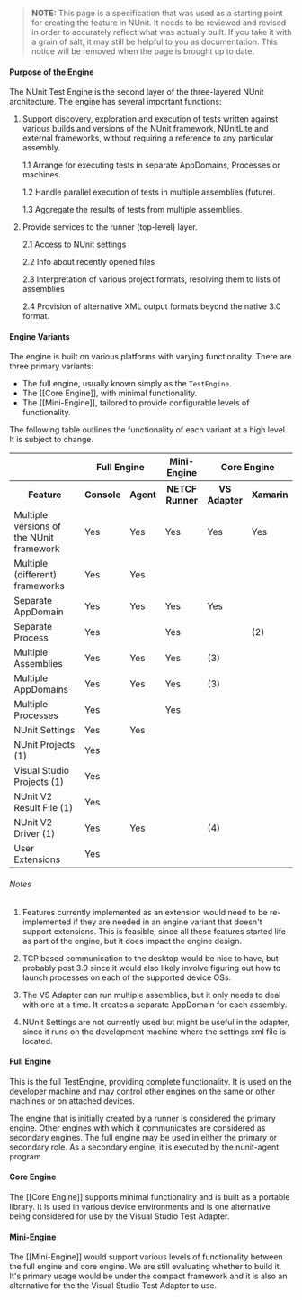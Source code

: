 > **NOTE:** This page is a specification that was used as a starting point for creating the feature in NUnit. It needs to be reviewed and revised in order to accurately reflect what was actually built. If you take it with a grain of salt, it may still be helpful to you as documentation. This notice will be removed when the page is brought up to date.

#### Purpose of the Engine

The NUnit Test Engine is the second layer of the three-layered NUnit architecture. The engine has several important functions:

1. Support discovery, exploration and execution of tests written against various builds and versions of the NUnit framework, NUnitLite and external frameworks, without requiring a reference to any particular assembly.

   1.1 Arrange for executing tests in separate AppDomains, Processes or machines.

   1.2 Handle parallel execution of tests in multiple assemblies (future).

   1.3 Aggregate the results of tests from multiple assemblies.

2. Provide services to the runner (top-level) layer.

   2.1 Access to NUnit settings

   2.2 Info about recently opened files

   2.3 Interpretation of various project formats, resolving them to lists of assemblies

   2.4 Provision of alternative XML output formats beyond the native 3.0 format.

#### Engine Variants

The engine is built on various platforms with varying functionality. There are three primary variants:

* The full engine, usually known simply as the `TestEngine`.
* The [[Core Engine]], with minimal functionality.
* The [[Mini-Engine]], tailored to provide configurable levels of functionality.

The following table outlines the functionality of each variant at a high level. It is subject to change.

<table>
<tr><th></th>
    <th colspan=2>Full Engine</th><th>Mini-Engine</th><th colspan=2>Core Engine</th></tr>
<tr><th>Feature</th>
    <th>Console</th><th>Agent</th><th>NETCF<br/>Runner</th><th>VS<br/>Adapter</th><th>Xamarin</th></tr>
<tr><td>Multiple versions of the NUnit framework</td>
    <td>Yes</td><td>Yes</td><td>Yes</td><td>Yes</td><td>Yes</td></tr>
<tr><td>Multiple (different) frameworks</td>
    <td>Yes</td><td>Yes</td><td></td><td></td><td></td></tr>
<tr><td>Separate AppDomain</td>
    <td>Yes</td><td>Yes</td><td>Yes</td><td>Yes</td><td></td></tr>
<tr><td>Separate Process</td>
    <td>Yes</td><td></td><td>Yes</td><td></td><td>(2)</td></tr>
<tr><td>Multiple Assemblies</td>
    <td>Yes</td><td>Yes</td><td>Yes</td><td>(3)</td><td></td></tr>
<tr><td>Multiple AppDomains</td>
    <td>Yes</td><td>Yes</td><td>Yes</td><td>(3)</td><td></td></tr>
<tr><td>Multiple Processes</td>
    <td>Yes</td><td></td><td>Yes</td><td></td><td></td></tr>
<tr><td>NUnit Settings</td>
    <td>Yes</td><td>Yes</td><td></td><td></td><td></td></tr>
<tr><td>NUnit Projects (1)</td>
    <td>Yes</td><td></td><td></td><td></td><td></td></tr>
<tr><td>Visual Studio Projects (1)</td>
    <td>Yes</td><td></td><td></td><td></td><td></td></tr>
<tr><td>NUnit V2 Result File (1)</td>
    <td>Yes</td><td></td><td></td><td></td><td></td></tr>
<tr><td>NUnit V2 Driver (1)</td>
    <td>Yes</td><td>Yes</td><td></td><td>(4)</td><td></td></tr>
<tr><td>User Extensions</td>
    <td>Yes</td><td></td><td></td><td></td><td></td></tr>
</table>

###### Notes

1. Features currently implemented as an extension would need to be re-implemented if they are needed in an engine variant that doesn't support extensions. This is feasible, since all these features started life as part of the engine, but it does impact the engine design.

2. TCP based communication to the desktop would be nice to have, but probably post 3.0 since it would also likely involve figuring out how to launch processes on each of the supported device OSs.

3. The VS Adapter can run multiple assemblies, but it only needs to deal with one at a time. It creates a separate AppDomain for each assembly.

4. NUnit Settings are not currently used but might be useful in the adapter, since it runs on the development machine where the settings xml file is located.

#### Full Engine

This is the full TestEngine, providing complete functionality. It is used on the developer machine and may control other engines on the same or other machines or on attached devices.

The engine that is initially created by a runner is considered the primary engine. Other engines with which it communicates are considered as secondary engines. The full engine may be used in either the primary or secondary role. As a secondary engine, it is executed by the nunit-agent program.

#### Core Engine

The [[Core Engine]] supports minimal functionality and is built as a portable library. It is used in various device environments and is one alternative being considered for use by the Visual Studio Test Adapter.

#### Mini-Engine

The [[Mini-Engine]] would support various levels of functionality between the full engine and core engine. We are still evaluating whether to build it. It's primary usage would be under the compact framework and it is also an alternative for the the Visual Studio Test Adapter to use.

